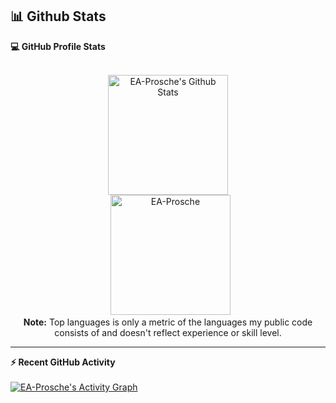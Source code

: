 <!---
- 👋 Hi, I’m @EA-Prosche
- 👀 I’m interested in ...
- 🌱 I’m currently learning ...
- 💞️ I’m looking to collaborate on ...
- 📫 How to reach me ...

EA-Prosche/EA-Prosche is a ✨ special ✨ repository because its `README.md` (this file) appears on your GitHub profile.
You can click the Preview link to take a look at your changes.

[![Anurag's GitHub stats](https://github-readme-stats.vercel.app/api?username=EA-Prosche&count_private=true&show_icons=true&theme=radical)](https://github.com/EA-Prosche/github-readme-stats)

[![Top Langs](https://github-readme-stats.vercel.app/api/top-langs/?username=EA-Prosche&theme=radical)](https://github.com/anuraghazra/github-readme-stats)

--->

## 📊 Github Stats



  <summary><b>💻 GitHub Profile Stats</b></summary>
  <br/>
  <p align="center">
    <a href="https://github.com/anuraghazra/github-readme-stats"><img alt="EA-Prosche's Github Stats" src="https://github-readme-stats.vercel.app/api?username=EA-Prosche&show_icons=true&count_private=true&theme=radical" height="192px"/></a>
<br/>
  &nbsp;
	  <img src="https://github-readme-stats.vercel.app/api/top-langs?username=EA-Prosche&theme=radical" alt="EA-Prosche" height="192px"/>
  <br/>
  <b>Note:</b> Top languages is only a metric of the languages my public code consists of and doesn't reflect experience or skill level.
  </p>

----

  <summary><b>⚡ Recent GitHub Activity</b></summary>
  <br/>
   <a href="https://github.com/EA-Prosche"><img alt="EA-Prosche's Activity Graph" src="https://activity-graph.herokuapp.com/graph?username=EA-Prosche&custom_title=EA-Prosche's%20Contribution%20Graph&theme=react-dark" /></a>
  <br/>


<br/>
